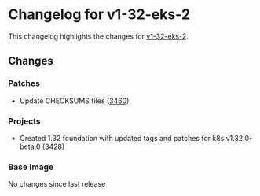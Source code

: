 # Changelog for v1-32-eks-2

This changelog highlights the changes for [v1-32-eks-2](https://github.com/aws/eks-distro/tree/v1-32-eks-2).

## Changes

### Patches
* Update CHECKSUMS files ([3460](https://github.com/aws/eks-distro/pull/3460))

### Projects
* Created 1.32 foundation with updated tags and patches for k8s v1.32.0-beta.0 ([3428](https://github.com/aws/eks-distro/pull/3428))

### Base Image
No changes since last release

